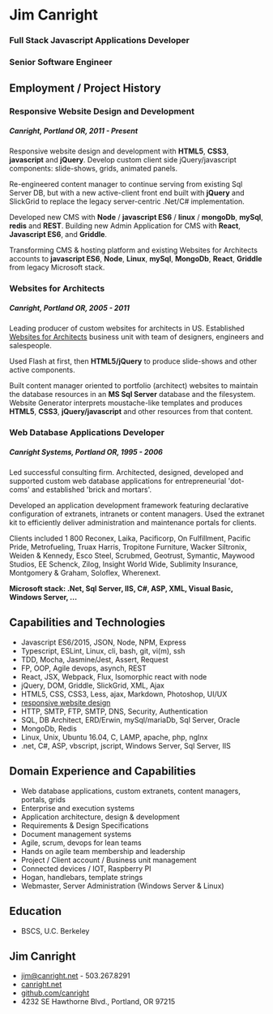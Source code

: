 # Jim Canright

### Full Stack Javascript Applications Developer
### Senior Software Engineer

## Employment / Project History

### Responsive Website Design and Development

##### Canright, Portland OR, 2011 - Present

Responsive website design and development with **HTML5**, **CSS3**, **javascript** and **jQuery**.  Develop custom client side jQuery/javascript components: slide-shows, grids, animated panels.

Re-engineered content manager to continue serving from existing Sql Server DB, but with a new active-client front end built with **jQuery** and SlickGrid to replace the legacy server-centric .Net/C# implementation.

Developed new CMS with **Node** / **javascript ES6** / **linux** / **mongoDb**, **mySql**, **redis** and **REST**.
Building new Admin Application for CMS with **React**, **Javascript ES6**, and **Griddle**.

Transforming CMS & hosting platform and existing Websites for Architects accounts to **javascript ES6**, **Node**, **Linux**, **mySql**, **MongoDb**, **React**, **Griddle** from legacy Microsoft stack.

### Websites for Architects

##### Canright, Portland OR, 2005 - 2011

Leading producer of custom websites for architects in US.  Established [Websites for Architects](http://canright.com) business unit with team of designers, engineers and salespeople.

Used Flash at first, then **HTML5/jQuery** to produce slide-shows and other active components.

Built content manager oriented to portfolio (architect) websites to maintain the database resources in an **MS Sql Server** database and the filesystem.  Website Generator interprets moustache-like templates and produces **HTML5**, **CSS3**, **jQuery/javascript** and other resources from that content.

### Web Database Applications Developer

##### Canright Systems, Portland OR, 1995 - 2006

Led successful consulting firm.  Architected, designed, developed and supported custom web database applications for entrepreneurial 'dot-coms' and established 'brick and mortars'.

Developed an application development framework featuring declarative configuration of extranets, intranets or content managers.  Used the extranet kit to efficiently deliver administration and maintenance portals for clients.

Clients included 1 800 Reconex, Laika, Pacificorp, On Fulfillment, Pacific Pride, Metrofueling, Truax Harris, Tropitone Furniture, Wacker Siltronix, Weiden & Kennedy, Esco Steel, Scrubmed, Geotrust, Symantic, Maywood Studios, EE Schenck, Zilog, Insight World Wide, Sublimity Insurance, Montgomery & Graham, Soloflex, Wherenext.

**Microsoft stack: .Net, Sql Server, IIS, C#, ASP, XML, Visual Basic, Windows Server, ...**

## Capabilities and Technologies

- Javascript ES6/2015, JSON, Node, NPM, Express
- Typescript, ESLint, Linux, cli, bash, git, vi(m), ssh
- TDD, Mocha, Jasmine/Jest, Assert, Request
- FP, OOP, Agile devops, asynch, REST
- React, JSX, Webpack, Flux, Isomorphic react with node
- jQuery, DOM, Griddle, SlickGrid, XML, Ajax
- HTML5, CSS, CSS3, Less, ajax, Markdown, Photoshop, UI/UX
- [responsive website design](www.canright.net/client-side.hmd)
- HTTP, SMTP, FTP, SMTP, DNS, Security, Authentication
- SQL, DB Architect, ERD/Erwin, mySql/mariaDb, Sql Server, Oracle
- MongoDb, Redis
- Linux, Unix, Ubuntu 16.04, C, LAMP, apache, php, ngInx
- .net, C#, ASP, vbscript, jscript, Windows Server, Sql Server, IIS

## Domain Experience and Capabilities

- Web database applications, custom extranets, content managers, portals, grids
- Enterprise and execution systems
- Application architecture, design & development
- Requirements & Design Specifications
- Document management systems
- Agile, scrum, devops for lean teams
- Hands on agile team membership and leadership
- Project / Client account / Business unit management
- Connected devices / IOT, Raspberry PI
- Hogan, handlebars, template strings
- Webmaster, Server Administration (Windows Server & Linux)

## Education

- BSCS, U.C. Berkeley

## Jim Canright

- jim@canright.net - 503.267.8291
- [canright.net](http://www.canright.net)
- [github.com/canright](http://github.com/canright)
- 4232 SE Hawthorne Blvd., Portland, OR 97215
